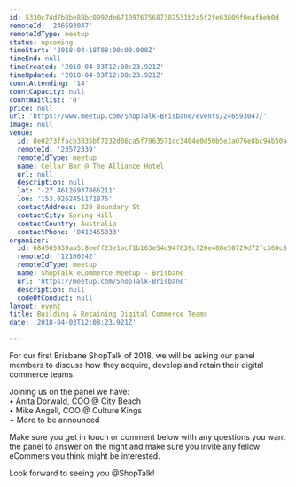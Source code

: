 ```yaml
---
id: 5330c74d7b8be88bc0992de671097675687382531b2a5f2fe63809f0eafbeb0d
remoteId: '246593047'
remoteIdType: meetup
status: upcoming
timeStart: '2018-04-18T08:00:00.000Z'
timeEnd: null
timeCreated: '2018-04-03T12:08:23.921Z'
timeUpdated: '2018-04-03T12:08:23.921Z'
countAttending: '14'
countCapacity: null
countWaitlist: '0'
price: null
url: 'https://www.meetup.com/ShopTalk-Brisbane/events/246593047/'
image: null
venue:
  id: 8e0273ffacb3835bf7232d86ca5f7963571cc3404e0d50b5e3a076e8bc94b50a
  remoteId: '23572339'
  remoteIdType: meetup
  name: Cellar Bar @ The Alliance Hotel
  url: null
  description: null
  lat: '-27.46126937866211'
  lon: '153.0262451171875'
  contactAddress: 320 Boundary St
  contactCity: Spring Hill
  contactCountry: Australia
  contactPhone: '0412465033'
organizer:
  id: 684505939aa5c8eeff23e1acf1b163e54d94f639cf20e408e50729d72fc360c8
  remoteId: '12100242'
  remoteIdType: meetup
  name: ShopTalk eCommerce Meetup - Brisbane
  url: 'https://meetup.com/ShopTalk-Brisbane'
  description: null
  codeOfConduct: null
layout: event
title: Building & Retaining Digital Commerce Teams
date: '2018-04-03T12:08:23.921Z'

---
```

<p>For our first Brisbane ShopTalk of 2018, we will be asking our panel members to discuss how they acquire, develop and retain their digital commerce teams.</p> <p>Joining us on the panel we have:<br/>• Anita Dorwald, COO @ City Beach<br/>• Mike Angell, COO @ Culture Kings<br/>+ More to be announced</p> <p>Make sure you get in touch or comment below with any questions you want the panel to answer on the night and make sure you invite any fellow eCommers you think might be interested.</p> <p>Look forward to seeing you @ShopTalk!</p>
